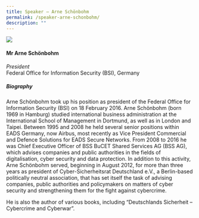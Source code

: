 ```yaml
---
title: Speaker – Arne Schönbohm
permalink: /speaker-arne-schonbohm/
description: ""
---
```

![](/images/Speakers/Arne%20Schönbohm.jpg)

#### **Mr Arne Schönbohm**

*President*  
Federal Office for Information Security (BSI), Germany

##### **Biography**
Arne Schönbohm took up his position as president of the Federal Office for Information Security (BSI) on 18 February 2016. Arne Schönbohm (born 1969 in Hamburg) studied international business administration at the International School of Management in Dortmund, as well as in London and Taipei. Between 1995 and 2008 he held several senior positions within EADS Germany, now Airbus, most recently as Vice President Commercial and Defence Solutions for EADS Secure Networks. From 2008 to 2016 he was Chief Executive Officer of BSS BuCET Shared Services AG (BSS AG), which advises companies and public authorities in the
fields of digitalisation, cyber security and data protection. In addition to this activity, Arne Schönbohm served, beginning in August 2012, for more than three years as president of Cyber-Sicherheitsrat Deutschland e.V., a Berlin-based politically neutral association, that has set itself the task of advising companies, public authorities and policymakers on matters of cyber security and strengthening them for the fight against cybercrime.

He is also the author of various books, including “Deutschlands Sicherheit – Cybercrime and Cyberwar”.